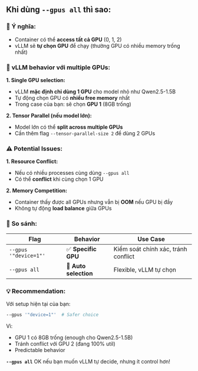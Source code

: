 ## Khi dùng `--gpus all` thì sao:

### 🎯 **Ý nghĩa:**
- Container có thể **access tất cả GPU** (0, 1, 2)
- vLLM sẽ **tự chọn GPU** để chạy (thường GPU có nhiều memory trống nhất)

### 🤖 **vLLM behavior với multiple GPUs:**

**1. Single GPU selection:**
- vLLM **mặc định chỉ dùng 1 GPU** cho model nhỏ như Qwen2.5-1.5B
- Tự động chọn GPU có **nhiều free memory** nhất
- Trong case của bạn: sẽ chọn **GPU 1** (8GB trống)

**2. Tensor Parallel (nếu model lớn):**
- Model lớn có thể **split across multiple GPUs**
- Cần thêm flag `--tensor-parallel-size 2` để dùng 2 GPUs

### ⚠️ **Potential Issues:**

**1. Resource Conflict:**
- Nếu có nhiều processes cùng dùng `--gpus all`
- Có thể **conflict** khi cùng chọn 1 GPU

**2. Memory Competition:**
- Container thấy được all GPUs nhưng vẫn bị **OOM** nếu GPU bị đầy
- Không tự động **load balance** giữa GPUs

### 🎯 **So sánh:**

| Flag | Behavior | Use Case |
|------|----------|----------|
| `--gpus '"device=1"'` | ✅ **Specific GPU** | Kiểm soát chính xác, tránh conflict |
| `--gpus all` | 🤖 **Auto selection** | Flexible, vLLM tự chọn |

### 💡 **Recommendation:**

Với setup hiện tại của bạn:
```bash
--gpus '"device=1"'  # Safer choice
```

Vì:
- GPU 1 có 8GB trống (enough cho Qwen2.5-1.5B)
- Tránh conflict với GPU 2 (đang 100% util)
- Predictable behavior

**`--gpus all`** OK nếu bạn muốn vLLM tự decide, nhưng ít control hơn!